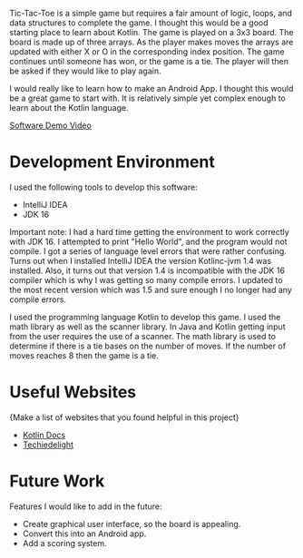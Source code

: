 
Tic-Tac-Toe is a simple game but requires a fair amount of logic, loops, and data structures
to complete the game. I thought this would be a good starting place to learn about Kotlin.
The game is played on a 3x3 board. The board is made up of three arrays. As the player makes 
moves the arrays are updated with either X or O in the corresponding index position. The game
continues until someone has won, or the game is a tie. The player will then be asked if they 
would like to play again. 

I would really like to learn how to make an Android App. I thought this would be a great game
to start with. It is relatively simple yet complex enough to learn about the Kotlin language.


[Software Demo Video](http://youtube.link.goes.here)

# Development Environment

I used the following tools to develop this software:
* IntelliJ IDEA
* JDK 16

Important note: I had a hard time getting the environment to work correctly with JDK 16. I 
attempted to print "Hello World", and the program would not compile. I got a series of language
level errors that were rather confusing. Turns out when I installed IntelliJ IDEA the version 
Kotlinc-jvm 1.4 was installed. Also, it turns out that version 1.4 is incompatible with the 
JDK 16 compiler which is why I was getting so many compile errors. I updated to the most recent
version which was 1.5 and sure enough I no longer had any compile errors.

I used the programming language Kotlin to develop this game. I used the math library as well
as the scanner library. In Java and Kotlin getting input from the user requires the use of a scanner.
The math library is used to determine if there is a tie bases on the number of moves. If the number of
moves reaches 8 then the game is a tie. 

# Useful Websites

{Make a list of websites that you found helpful in this project}
* [Kotlin Docs](https://kotlinlang.org/docs/home.html)
* [Techiedelight](https://www.techiedelight.com/return-multiple-values-kotlin/)

# Future Work

Features I would like to add in the future:
* Create graphical user interface, so the board is appealing.
* Convert this into an Android app.
* Add a scoring system. 
